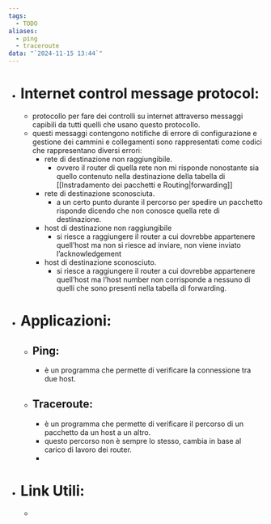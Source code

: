```yaml
---
tags:
  - TODO
aliases:
  - ping
  - traceroute
data: "`2024-11-15 13:44`"
---
```

- # Internet control message protocol:
	- protocollo per fare dei controlli su internet attraverso messaggi capibili da tutti quelli che usano questo protocollo.
	- questi messaggi contengono notifiche di errore di configurazione e gestione dei cammini e collegamenti sono rappresentati come codici che rappresentano diversi errori:
		- rete di destinazione non raggiungibile.
			- ovvero il router di quella rete non mi risponde nonostante sia quello contenuto nella destinazione della tabella di [[Instradamento dei pacchetti e Routing|forwarding]] 
		- rete di destinazione sconosciuta.
			- a un certo punto durante il percorso per spedire un pacchetto risponde dicendo che non conosce quella rete di destinazione. 
		- host di destinazione non raggiungibile
			- si riesce a raggiungere il router a cui dovrebbe appartenere quell’host ma non si riesce ad inviare, non viene inviato l’acknowledgement
		- host di destinazione sconosciuto. 
			- si riesce a raggiungere il router a cui dovrebbe appartenere quell’host ma l’host number non corrisponde a nessuno di quelli che sono presenti nella tabella di forwarding. 
- # Applicazioni:
	- ## Ping:
		- è un programma che permette di verificare la connessione tra due host.
	- ## Traceroute:
	    - è un programma che permette di verificare il percorso di un pacchetto da un host a un altro.
	    - questo percorso non è sempre lo stesso, cambia in base al carico di lavoro dei router.
	    - 
- # Link Utili:
	- 